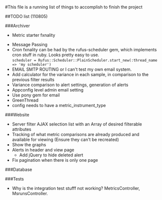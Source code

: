 #This file is a running list of things to accomplish to finish the project

##TODO list (110805)

###Archiver
-	Metric starter fxnality
*	Message Passing
* Cron fxnality can be had by the rufus-scheduler gem, which implements cron stuff in ruby.  Looks pretty easy to use.  
		`scheduler = Rufus::Scheduler::PlainScheduler.start_new(:thread_name => 'my scheduler')`
* EMAIL SMTP ROUTING or I can't test my own email system.
* Add calculator for the variance in each sample, in comparison to the previous filter results
* Variance comparison to alert settings, generation of alerts
* Appconfig level admin email setting
* Use pony gem for email
* GreenThread
* config needs to have a metric\_instrument\_type

###Website
  - Server filter AJAX selection list with an Array of desired filterable attributes
  - Tracking of what metric comparisons are already produced and available for viewing (Ensure they can't be recreated)
  - Show the graphs
  - Alerts in header and view page
    - Add jQuery to hide deleted alert
  - Fix pagination when there is only one page

###Database


###Tests
* Why is the integration test stufff not working? MetricsController,
  MsrunsController.
